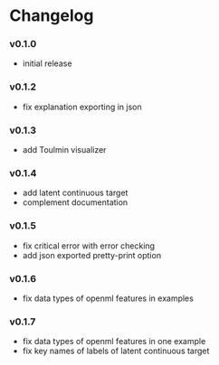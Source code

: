 # Changelog

### v0.1.0
 - initial release

### v0.1.2
 - fix explanation exporting in json
 
### v0.1.3
 - add Toulmin visualizer
 
### v0.1.4
 - add latent continuous target
 - complement documentation

### v0.1.5
 - fix critical error with error checking
 - add json exported pretty-print option

### v0.1.6
 - fix data types of openml features in examples
 
### v0.1.7
 - fix data types of openml features in one example
 - fix key names of labels of latent continuous target
